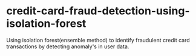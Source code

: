 # credit-card-fraud-detection-using-isolation-forest

Using isolation forest(ensemble method) to identify fraudulent credit card transactions by detecting anomaly's in user data.
